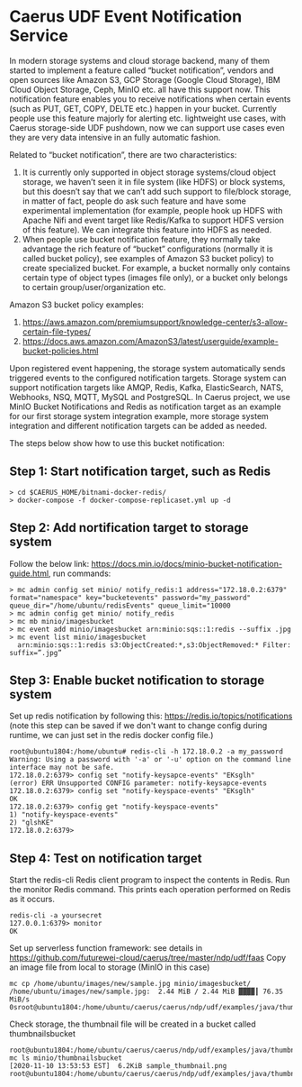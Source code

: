 # Caerus UDF Event Notification Service
In modern storage systems and cloud storage backend, many of them started to implement a feature called “bucket notification”, vendors and open sources like Amazon S3, GCP Storage (Google Cloud Storage), IBM Cloud Object Storage, Ceph, MinIO etc. all have this support now. This notification feature enables you to receive notifications when certain events (such as PUT, GET, COPY, DELTE etc.) happen in your bucket. Currently people use this feature majorly for alerting etc. lightweight use cases, with Caerus storage-side UDF pushdown, now we can support use cases even they are very data intensive in an fully automatic fashion.


Related to “bucket notification”, there are two characteristics:
  1.	It is currently only supported in object storage systems/cloud object storage, we haven’t seen it in file system (like HDFS) or block systems, but this doesn’t say that we can’t add such support to file/block storage, in matter of fact, people do ask such feature and have some experimental implementation (for example, people hook up HDFS with Apache Nifi and event target like Redis/Kafka to support HDFS version of this feature). We can integrate this feature into HDFS as needed.
  2.	When people use bucket notification feature, they normally take advantage the rich feature of “bucket” configurations (normally it is called bucket policy), see examples of Amazon S3 bucket policy) to create specialized bucket. For example, a bucket normally only contains certain type of object types (images file only), or a bucket only belongs to certain group/user/organization etc. 
      

Amazon S3 bucket policy examples:
  1.	https://aws.amazon.com/premiumsupport/knowledge-center/s3-allow-certain-file-types/
  2.	https://docs.aws.amazon.com/AmazonS3/latest/userguide/example-bucket-policies.html
  
  
Upon registered event happening, the storage system automatically sends triggered events to the configured notification targets. Storage system can support notification targets like AMQP, Redis, Kafka, ElasticSearch, NATS, Webhooks, NSQ, MQTT, MySQL and PostgreSQL. In Caerus project, we use MinIO Bucket Notifications and Redis as notification target as an example for our first storage system integration example, more storage system integration and different notification targets can be added as needed.

The steps below show how to use this bucket notification:

## Step 1: Start notification target, such as Redis
```
> cd $CAERUS_HOME/bitnami-docker-redis/
> docker-compose -f docker-compose-replicaset.yml up -d
```
## Step 2: Add nortification target to storage system
Follow the below link: https://docs.min.io/docs/minio-bucket-notification-guide.html, run commands:
```
> mc admin config set minio/ notify_redis:1 address="172.18.0.2:6379" format="namespace" key="bucketevents" password="my_password" queue_dir="/home/ubuntu/redisEvents" queue_limit="10000
> mc admin config get minio/ notify_redis
> mc mb minio/imagesbucket
> mc event add minio/imagesbucket arn:minio:sqs::1:redis --suffix .jpg
> mc event list minio/imagesbucket
  arn:minio:sqs::1:redis s3:ObjectCreated:*,s3:ObjectRemoved:* Filter: suffix=”.jpg”
```
## Step 3: Enable bucket notification to storage system
Set up redis notification by following this: https://redis.io/topics/notifications (note this step can be saved if we don't want to change config during runtime, we can just set in the redis docker config file.)
```
root@ubuntu1804:/home/ubuntu# redis-cli -h 172.18.0.2 -a my_password
Warning: Using a password with '-a' or '-u' option on the command line interface may not be safe.
172.18.0.2:6379> config set "notify-keysapce-events" "EKsglh"
(error) ERR Unsupported CONFIG parameter: notify-keysapce-events
172.18.0.2:6379> config set "notify-keyspace-events" "EKsglh"
OK
172.18.0.2:6379> config get "notify-keyspace-events"
1) "notify-keyspace-events"
2) "glshKE"
172.18.0.2:6379>
```
## Step 4: Test on notification target
Start the redis-cli Redis client program to inspect the contents in Redis. Run the monitor Redis command. This prints each operation performed on Redis as it occurs.
```
redis-cli -a yoursecret
127.0.0.1:6379> monitor
OK
```
Set up serverless function framework: see details in https://github.com/futurewei-cloud/caerus/tree/master/ndp/udf/faas
Copy an image file from local to storage (MinIO in this case)
```
mc cp /home/ubuntu/images/new/sample.jpg minio/imagesbucket/
/home/ubuntu/images/new/sample.jpg:  2.44 MiB / 2.44 MiB ▓▓▓▓┃ 76.35 MiB/s 0sroot@ubuntu1804:/home/ubuntu/caerus/caerus/ndp/udf/examples/java/thumbnail#
```
Check storage, the thumbnail file will be created in a bucket called thumbnailsbucket
```
root@ubuntu1804:/home/ubuntu/caerus/caerus/ndp/udf/examples/java/thumbnail# mc ls minio/thumbnailsbucket
[2020-11-10 13:53:53 EST]  6.2KiB sample_thumbnail.png
root@ubuntu1804:/home/ubuntu/caerus/caerus/ndp/udf/examples/java/thumbnail#
```



